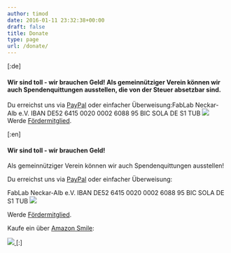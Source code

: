 ```yaml
---
author: timod
date: 2016-01-11 23:32:38+00:00
draft: false
title: Donate
type: page
url: /donate/
---
```


[:de]

#### Wir sind toll - wir brauchen Geld! Als gemeinnütziger Verein können wir auch Spendenquittungen ausstellen, die von der Steuer absetzbar sind.


Du erreichst uns via [PayPal](http://paypal.me/fablabNA) oder einfacher Überweisung:FabLab Neckar-Alb e.V.
IBAN DE52 6415 0020 0002 6088 95
BIC SOLA DE S1 TUB
![](https://www.paypalobjects.com/de_DE/i/scr/pixel.gif)
Werde [Fördermitglied](https://www.fablab-neckar-alb.org/?page_id=736). 

[:en]

#### Wir sind toll - wir brauchen Geld!


Als gemeinnütziger Verein können wir auch Spendenquittungen ausstellen!

Du erreichst uns via [PayPal](http://paypal.me/fablabNA) oder einfacher Überweisung:

FabLab Neckar-Alb e.V.
IBAN DE52 6415 0020 0002 6088 95
BIC SOLA DE S1 TUB
![](https://www.paypalobjects.com/de_DE/i/scr/pixel.gif)


Werde [Fördermitglied](https://www.fablab-neckar-alb.org/?page_id=736).

Kaufe ein über [Amazon Smile](https://smile.amazon.de/ch/86-166-28801):

[![](https://www.fablab-neckar-alb.org/wp-content/uploads/2017/01/Bildschirmfoto-2017-01-27-um-16.11.21-300x250.png)
](https://smile.amazon.de/ch/86-166-28801)[:]
